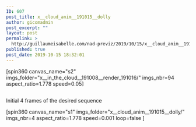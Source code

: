 ```yaml
---
ID: 607
post_title: x__cloud_anim__191015__dolly
author: gicomadmin
post_excerpt: ""
layout: post
permalink: >
  http://guillaumeisabelle.com/nad-previz/2019/10/15/x__cloud_anim__191015__dolly/
published: true
post_date: 2019-10-15 18:32:01
---
```

<!-- wp:paragraph -->

[spin360 canvas_name="s2" imgs_folder="x\_\_in_the_cloud\_\_191008__render_191016/" imgs_nbr=94 aspect_ratio=1.778 speed=0.05] 

<!-- /wp:paragraph -->

<!-- wp:heading -->

##   
Initial 4 frames of the desired sequence  


<!-- /wp:heading -->

<!-- wp:paragraph -->

[spin360 canvas_name="s1" imgs_folder="x\_\_cloud_anim\_\_191015__dolly/" imgs_nbr=4 aspect_ratio=1.778 speed=0.001 loop=false ] 

<!-- /wp:paragraph -->